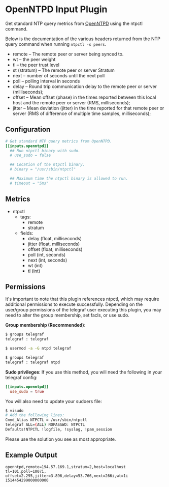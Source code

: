 # OpenNTPD Input Plugin

Get standard NTP query metrics from [OpenNTPD][] using the ntpctl command.

[OpenNTPD]: http://www.openntpd.org/

Below is the documentation of the various headers returned from the NTP query
command when running `ntpctl -s peers`.

- remote – The remote peer or server being synced to.
- wt – the peer weight
- tl – the peer trust level
- st (stratum) – The remote peer or server Stratum
- next – number of seconds until the next poll
- poll – polling interval in seconds
- delay – Round trip communication delay to the remote peer
or server (milliseconds);
- offset – Mean offset (phase) in the times reported between this local host and
the remote peer or server (RMS, milliseconds);
- jitter – Mean deviation (jitter) in the time reported for that remote peer or
server (RMS of difference of multiple time samples, milliseconds);

## Configuration

```toml
# Get standard NTP query metrics from OpenNTPD.
[[inputs.openntpd]]
  ## Run ntpctl binary with sudo.
  # use_sudo = false

  ## Location of the ntpctl binary.
  # binary = "/usr/sbin/ntpctl"

  ## Maximum time the ntpctl binary is allowed to run.
  # timeout = "5ms"
```

## Metrics

- ntpctl
  - tags:
    - remote
    - stratum
  - fields:
    - delay (float, milliseconds)
    - jitter (float, milliseconds)
    - offset (float, milliseconds)
    - poll (int, seconds)
    - next (int, seconds)
    - wt (int)
    - tl (int)

## Permissions

It's important to note that this plugin references ntpctl, which may require
additional permissions to execute successfully.
Depending on the user/group permissions of the telegraf user executing this
plugin, you may need to alter the group membership, set facls, or use sudo.

**Group membership (Recommended)**:

```bash
$ groups telegraf
telegraf : telegraf

$ usermod -a -G ntpd telegraf

$ groups telegraf
telegraf : telegraf ntpd
```

**Sudo privileges**:
If you use this method, you will need the following in your telegraf config:

```toml
[[inputs.openntpd]]
  use_sudo = true
```

You will also need to update your sudoers file:

```bash
$ visudo
# Add the following lines:
Cmnd_Alias NTPCTL = /usr/sbin/ntpctl
telegraf ALL=(ALL) NOPASSWD: NTPCTL
Defaults!NTPCTL !logfile, !syslog, !pam_session
```

Please use the solution you see as most appropriate.

## Example Output

```shell
openntpd,remote=194.57.169.1,stratum=2,host=localhost tl=10i,poll=1007i,
offset=2.295,jitter=3.896,delay=53.766,next=266i,wt=1i 1514454299000000000
```
